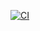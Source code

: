 [![CI](https://github.com/cuitaocrazy/pm/workflows/CI/badge.svg)](https://github.com/cuitaocrazy/pm/actions)

